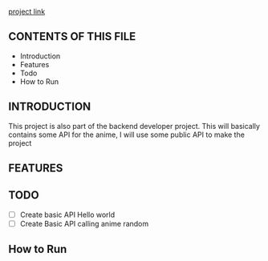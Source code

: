 [project link](https://github.com/sandeepnegi1996/anime-lover-api)

CONTENTS OF THIS FILE
---------------------
 * Introduction
 * Features
 * Todo
 * How to Run 

INTRODUCTION
------ 
This project is also part of the backend developer project.
This will basically contains some API for the anime, I will use some public API to make the project

FEATURES
------------

TODO
-----------
- [ ] Create basic API Hello world
- [ ] Create Basic API calling anime random

How to Run 
------------
